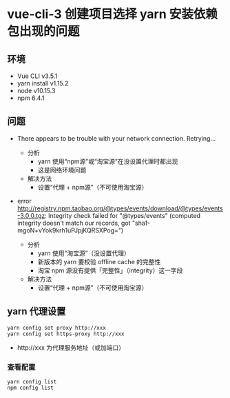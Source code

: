 # vue-cli-3 创建项目选择 yarn 安装依赖包出现的问题
## 环境
* Vue CLI v3.5.1
* yarn install v1.15.2
* node v10.15.3
* npm 6.4.1

## 问题
* There appears to be trouble with your network connection. Retrying...
  * 分析
    * yarn 使用“npm源”或“淘宝源”在没设置代理时都出现
    * 这是网络环境问题
  * 解决方法
    * 设置“代理 + npm源”（不可使用淘宝源）

* error http://registry.npm.taobao.org/@types/events/download/@types/events-3.0.0.tgz: Integrity check failed for "@types/events" (computed integrity doesn't match our records, got "sha1-mgoN+vYok9krh1uPJpjKQRSXPog=")
  * 分析
    * yarn 使用“淘宝源”（没设置代理）
    * 新版本的 yarn 要校验 offline cache 的完整性
    * 淘宝 npm 源没有提供「完整性」（integrity）这一字段
  * 解决方法
    * 设置“代理 + npm源”（不可使用淘宝源）

## yarn 代理设置
```
yarn config set proxy http://xxx
yarn config set https-proxy http://xxx
```
* http://xxx 为代理服务地址（或加端口）

### 查看配置
```
yarn config list
npm config list
```